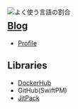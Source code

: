 <a href="https://github.com/anuraghazra/github-readme-stats" title="github-readme-stats">
    <img align="left" alt="よく使う言語の割合" src="https://github-readme-stats.vercel.app/api/top-langs/?hide=css,dockerfile,html,makefile,scss,shell&langs_count=6&username=tshion" />
</a>

## [Blog](https://mklog.netlify.app/)
* [Profile](https://mklog.netlify.app/profile)

## Libraries
* [DockerHub](https://hub.docker.com/u/tshion)
* GitHub(SwiftPM)
* [JitPack](https://jitpack.io/)
